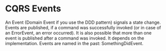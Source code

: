 CQRS Events
===========

An Event (Domain Event if you use the DDD pattern) signals a state change. 
Events are published, if a command was successfully invoked (or in case of an ErrorEvent, an error occurred).
It is also possible that more than one event is published after a command was invoked. 
It depends on the implementation.
Events are named in the past: SomethingDidEvent.